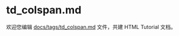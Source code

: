 td_colspan.md
===

欢迎您编辑 <a target="__blank" href="https://github.com/jaywcjlove/html-tutorial/blob/main/docs/tags/td_colspan.md">docs/tags/td_colspan.md</a> 文件，共建 HTML Tutorial 文档。